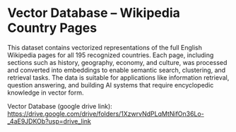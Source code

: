 # Vector Database – Wikipedia Country Pages

This dataset contains vectorized representations of the full English Wikipedia pages for all 195 recognized countries. Each page, including sections such as history, geography, economy, and culture, was processed and converted into embeddings to enable semantic search, clustering, and retrieval tasks. The data is suitable for applications like information retrieval, question answering, and building AI systems that require encyclopedic knowledge in vector form.

Vector Database (google drive link):
https://drive.google.com/drive/folders/1XzwrvNdPLqMtNifOn36Lo-_4aE9JDKOb?usp=drive_link


